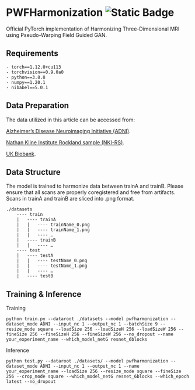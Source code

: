 # PWFHarmonization  ![Static Badge](https://img.shields.io/badge/pytorch-16878C?style=flat)

Official PyTorch implementation of Harmonizing Three-Dimensional MRI using Pseudo-Warping Field Guided GAN.

## Requirements

```
- torch==1.12.0+cu113
- torchvision==0.9.0a0
- python==3.8.8
- numpy==1.20.1
- nibabel==5.0.1
```

## Data Preparation

The data utilized in this article can be accessed from: 

[Alzheimer’s Disease Neuroimaging Initiative (ADNI)](adni.loni.usc.edu).

[Nathan Kline Institute Rockland sample (NKI-RS)](https://fcon1000.projects.nitrc.org/indi/enhanced/). 

[UK Biobank](https://www.ukbiobank.ac.uk/).

## Data Structure

The model is trained to harmonize data between trainA and trainB. Please ensure that all scans are properly coregistered and free from artifacts. Scans in trainA and trainB are sliced into .png format.

```
./datasets
 	---- train
 	|	---- trainA
 	|	|	---- trainName_0.png
 	|	|	---- trainName_1.png
	|	|	---- …
	|	---- trainB
	|	|	---- …
 	---- test
 	|	---- testA
	| 	|	---- testName_0.png
	|	|	---- testName_1.png
	|	|	---- …
	|	---- testB
```



## Training & Inference

Training

```
python train.py --dataroot ./datasets --model pwfharmonization --dataset_mode ADNI --input_nc 1 --output_nc 1 --batchSize 9 --resize_mode square --loadSize 256 --loadSizeH 256 --loadSizeW 256 --fineSize 256 --fineSizeH 256 --fineSizeW 256 --no_dropout --name your_experiment_name --which_model_netG resnet_6blocks
```

Inference

```
python test.py --dataroot ./datasets/ --model pwfharmonization --dataset_mode ADNI --input_nc 1 --output_nc 1 --name your_experiment_name --loadSize 256 --resize_mode square --fineSize 256 --crop_mode square --which_model_netG resnet_6blocks --which_epoch latest --no_dropout
```


